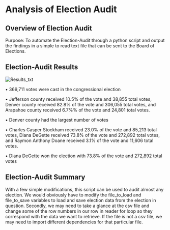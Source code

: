 # Analysis of Election Audit

## Overview of Election Audit
Purpose: To automate the Election-Audit through a python script and output the findings in a simple to read text file that can be sent to the Board of Elections.

## Election-Audit Results
![Results_txt](https://user-images.githubusercontent.com/92996865/148632923-7e5580f4-9395-40ba-b691-5f0808ead637.png)

•	369,711 votes were cast in the congressional election

•	Jefferson county received 10.5% of the vote and 38,855 total votes, Denver county received 82.8% of the vote and 306,055 total votes, and Arapahoe county received 6.7%% of the vote and 24,801 total votes.

•	Denver county had the largest number of votes

•	Charles Casper Stockham received 23.0% of the vote and 85,213 total votes, Diana DeGette received 73.8% of the vote and 272,892 total votes, and Raymon Anthony Doane received 3.1% of the vote and 11,606 total votes.

•	Diana DeGette won the election with 73.8% of the vote and 272,892 total votes

## Election-Audit Summary
With a few simple modifications, this script can be used to audit almost any election. We would obviously have to modify the file_to_load and file_to_save variables to load and save election data from the election in question. Secondly, we may need to take a glance at the csv file and change some of the row numbers in our row in reader for loop so they correspond with the data we want to retrieve.  If the file is not a csv file, we may need to import different dependencies for that particular file.
